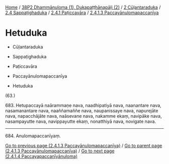 
[Home](/) / [38P2 Dhammānuloma (1), Dukapaṭṭhānapāḷi (2)](../../../../../38P2.md) / [2 Cūḷantaraduka](../../../../2.md) / [2.4 Sappaṭighaduka](../../../2.4.md) / [2.4.1 Paṭiccavāra](../../2.4.1.md) / [2.4.1.3 Paccayānulomapaccanīya](../2.4.1.3.md)

# Hetuduka

* Cūḷantaraduka

* Sappaṭighaduka

* Paṭiccavāra

* Paccayānulomapaccanīya

* Hetuduka

(63.)

683\. Hetupaccayā naārammaṇe nava, naadhipatiyā nava, naanantare nava, nasamanantare nava, naaññamaññe nava, naupanissaye nava, napurejāte nava, napacchājāte nava, naāsevane nava, nakamme ekaṃ, navipāke nava, nasampayutte nava, navippayutte ekaṃ, nonatthiyā nava, novigate nava.

---

684\. Anulomapaccanīyaṃ.



[Go to previous page (2.4.1.3 Paccayānulomapaccanīya)](../2.4.1.3.md) / [Go to parent page (2.4.1.3 Paccayānulomapaccanīya)](../2.4.1.3.md) / [Go to next page (2.4.1.4 Paccayapaccanīyānuloma)](../2.4.1.4.md)


